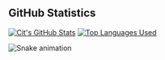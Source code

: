 ## GitHub Statistics
[![Cit's GitHub Stats](https://github-readme-stats.vercel.app/api?username=C1appy&include_all_commits=true&show_icons=true&theme=dracula)](https://github.com/anuraghazra/github-readme-stats)
[![Top Languages Used](https://github-readme-stats.vercel.app/api/top-langs/?username=C1appy&card_height=195&theme=dracula)](https://github.com/anuraghazra/github-readme-stats)

![Snake animation](https://github.com/C1appy/C1appy/blob/output/github-contribution-grid-snake.svg)
